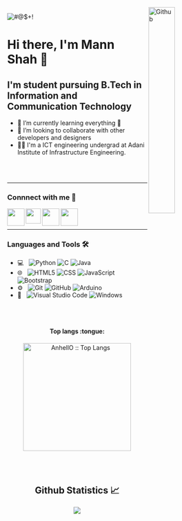 <img width="35%" align="right" alt="Github" src="https://user-images.githubusercontent.com/48678280/88862734-4903af80-d201-11ea-968b-9c939d88a37c.gif" />
<p align="left"> <img   src="https://komarev.com/ghpvc/?username=Mann-tech13" alt="#@$+!" /> </p>

# Hi there, I'm Mann Shah 👋 <br>

## I'm student pursuing B.Tech in Information and Communication Technology <br>

- 🌱 I’m currently learning everything 🤣
- 👯 I’m looking to collaborate with other developers and designers
- 👩‍🎓 I'm a ICT engineering undergrad at Adani Institute of Infrastructure Engineering.

<br><br>
<hr>

### Connnect with me 📝

[<img align="left"  width="40px" src="https://cdn.dribbble.com/users/164889/screenshots/1275948/reflecting-chrome.gif" />](https://mannshah.netlify.app/)
[<img align="left"  width="35px" src="https://i.pinimg.com/originals/de/b4/6f/deb46f02a59e3b3a2aa58fac16290d63.gif" />](https://www.linkedin.com/in/mann-shah-25a215191)
[<img align="left" width="40px" src="https://cdn.dribbble.com/users/4874/screenshots/3074660/gmaildribbble.gif" />](mailto:mannjshah01@gmail.com)
[<img align="left"  width="40px" src="https://thumbs.gfycat.com/OrnateOrneryFoal-max-1mb.gif" />](https://www.instagram.com/__mann_13_/)

<br><br>
<hr>


### Languages and Tools 🛠
- 💻 &nbsp;
  ![Python](https://img.shields.io/badge/-Python-333333?style=flat&logo=python)
  ![C](https://img.shields.io/badge/-A8B9CC?style=flat-square&logo=c&logoColor=white&link=https://github.com/LuizCarlosAbbott/)
  ![Java](http://img.shields.io/badge/-Java-5B4638?style=flat-square&logo=java&logoColor=ffffff)
- 🌐 &nbsp;
  ![HTML5](https://img.shields.io/badge/-HTML5-333333?style=flat&logo=HTML5)
  ![CSS](https://img.shields.io/badge/-CSS-333333?style=flat&logo=CSS3&logoColor=1572B6)
  ![JavaScript](https://img.shields.io/badge/-JavaScript-333333?style=flat&logo=javascript)
  ![Bootstrap](https://img.shields.io/badge/-Bootstrap-333333?style=flat&logo=bootstrap&logoColor=563D7C)
- ⚙️ &nbsp;
  ![Git](https://img.shields.io/badge/-Git-333333?style=flat&logo=git)
  ![GitHub](https://img.shields.io/badge/-GitHub-333333?style=flat&logo=github)
  ![Arduino](https://img.shields.io/badge/-Arduino-black?style=flat-square&logo=Arduino&link=https://github.com/LuizCarlosAbbott/)
- 🔧 &nbsp;
  ![Visual Studio Code](https://img.shields.io/badge/-Visual%20Studio%20Code-333333?style=flat&logo=visual-studio-code&logoColor=007ACC)
  ![Windows](http://img.shields.io/badge/-Windows-0078D6?style=flat-square&logo=windows&logoColor=ffffff)
  
<br><br>
<h4 align="center">Top langs :tongue:</h4>
<p align="center"><img src="https://github-readme-stats.vercel.app/api/top-langs/?username=Mann-tech13&langs_count=10&theme=tokyonight&layout=compact" alt="AnhellO :: Top Langs" height="250" /></p>

<br><br>
<h2 align="center"> Github Statistics 📈 </h2>
  
<div align="center"> 
  <a href=""><img align="center" src="https://github-readme-stats-sigma-five.vercel.app/api?username=Mann-tech13&show_icons=true&include_all_commits=true&count_private=true&theme=midnight-purple&line_height=40" /></a></div>

<!--
**Mann-tech13/Mann-tech13** is a ✨ _special_ ✨ repository because its `README.md` (this file) appears on your GitHub profile.![Windows](http://img.shields.io/badge/-Windows-0078D6?style=flat-square&logo=windows&logoColor=ffffff)"

Here are some ideas to get you started:

- 🔭 I’m currently working on ...
- 🌱 I’m currently learning ...
- 👯 I’m looking to collaborate on ...
- 🤔 I’m looking for help with ...
- 💬 Ask me about ...
- 📫 How to reach me: ...
- 😄 Pronouns: ...
- ⚡ Fun fact: ...
-->
